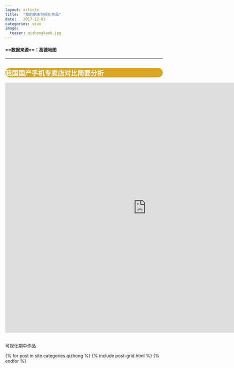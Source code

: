 ```yaml
---
layout: article
title:  "我的期末可视化作品"
date:   2017-12-03 
categories: vzuo
image:
  teaser: qizhongkaob.jpg
---
```


####  ==数据来源==：高德地图

---

<div style="background: #DAA520; color:white;border-radius:20px">
    <h2>我国国产手机专卖店对比简要分析</h2>  
</div>
<iframe src="https://public.tableau.com/profile/.81587557#!/vizhome/_18192/1_2?publish=yes/sheet4?:embed=y&:display_count=yes&publish=yes/Dashboard1?:showVizHome=no&:embed=truehttps://public.tableau.com/shared/DJPSG6CX9?:display_count=yes" width="900px" height="800px" frameborder="0"></iframe>


<br/>可视化期中作品
<div class="tiles">
{% for post in site.categories.qizhong %}
  {% include post-grid.html %}
{% endfor %}
</div><!-- /.tiles 把所有categories 有 qizhong 的列出来-->




